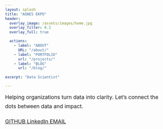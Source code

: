 ```yaml
---
layout: splash
title: "AGNES EKPO"
header:
  overlay_image: /assets/images/home.jpg
  overlay_filter: 0.3
  overlay_full: true

  actions:
    - label: "ABOUT"
      URL: "/about/"
    - label: "PORTFOLIO"
      url: "/projects/"
    - label: "BLOG"
      url: "/blog/"
  
excerpt: "Data Scientist"

---
```


<div style="text-align: center; max-width: 750px; margin: 0 auto; font-size: 1.1rem; line-height: 1.7; text-align: justify;">
Helping organizations turn data into clarity. Let’s connect the dots between data and impact.
<div style="margin-top: 20px;">
  <a class="btn btn--primary" href="https://github.com/TheAEkpo" target="_blank">
    <i class="fab fa-github"></i> GITHUB
  </a>
  <a class="btn btn--info" href="https://www.linkedin.com/in/agnesekpo" target="_blank">
    <i class="fab fa-linkedin"></i> LinkedIn
  </a>
  <a class="btn btn--success" href="mailto:a.ekpo@outlook.com">
    <i class="fas fa-envelope"></i> EMAIL
  </a>
</div>
